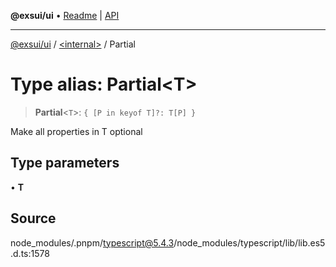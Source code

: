 **@exsui/ui** • [Readme](../../README.md) \| [API](../../globals.md)

***

[@exsui/ui](../../README.md) / [\<internal\>](../README.md) / Partial

# Type alias: Partial\<T\>

> **Partial**\<`T`\>: `{ [P in keyof T]?: T[P] }`

Make all properties in T optional

## Type parameters

• **T**

## Source

node\_modules/.pnpm/typescript@5.4.3/node\_modules/typescript/lib/lib.es5.d.ts:1578

